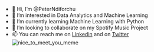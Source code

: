 - 👋 Hi, I’m @PeterNdiforchu
- 👀 I’m interested in Data Analytics and Machine Learning
- 🌱 I’m currently learning Machine Learning with Python
- 💞️ I’m looking to collaborate on my Spotify Music Project
- 📫 You can reach me on [Linkedin](https://www.linkedin.com/in/peterndiforchu) and on [Twitter](https://twitter.com/peter_dynamic)
![nice_to_meet_you_meme](https://user-images.githubusercontent.com/76578061/201391562-24d05e06-484c-4931-99c2-c98ddd101647.jpeg)
<!---
PeterNdiforchu/PeterNdiforchu is a ✨ special ✨ repository because its `README.md` (this file) appears on your GitHub profile.
You can click the Preview link to take a look at your changes.
--->
